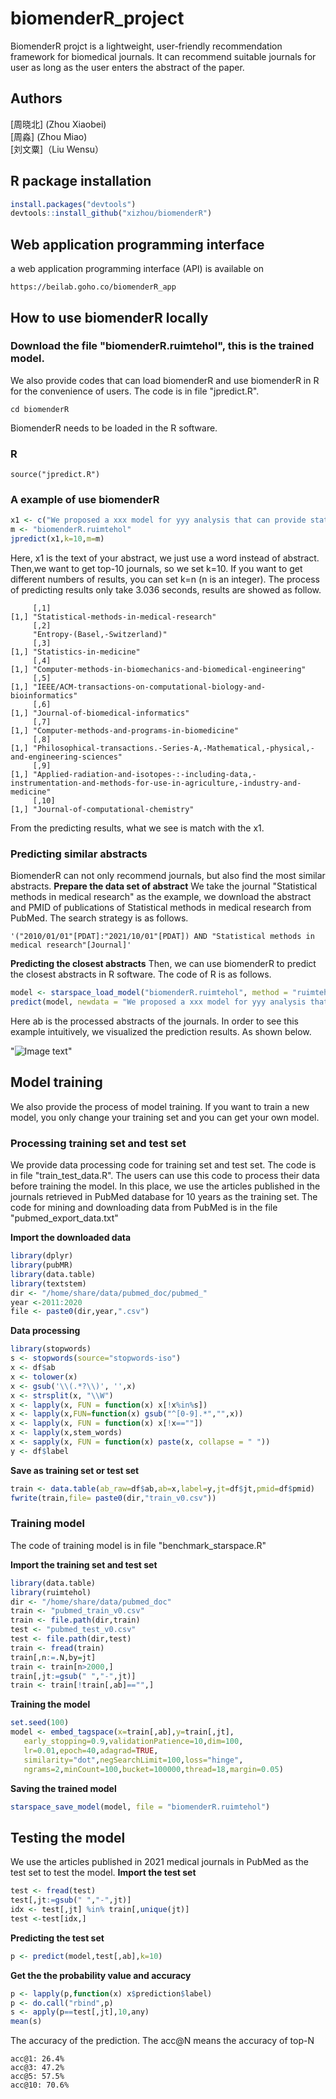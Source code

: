 

biomenderR_project
==========
BiomenderR projct is a lightweight, user-friendly recommendation framework for biomedical journals. It can recommend suitable journals for user as long as the user enters the abstract of the paper.
## Authors



[周晓北] (Zhou Xiaobei)  
[周淼]  (Zhou Miao)                             
[刘文粟]（Liu Wensu）

## R package installation
```r
install.packages("devtools")
devtools::install_github("xizhou/biomenderR")
```

## Web application programming interface
a web application programming interface (API) is available on
```
https://beilab.goho.co/biomenderR_app
```

##  How to use biomenderR locally

###  Download the file "biomenderR.ruimtehol", this is the trained model. 
We also provide codes that can load biomenderR and use biomenderR in R for the convenience of users. The code is in file "jpredict.R".
```
cd biomenderR 
```
BiomenderR needs to be loaded in the R software.
### R  
```
source("jpredict.R") 
```
###  A example of use biomenderR
```r
x1 <- c("We proposed a xxx model for yyy analysis that can provide statistical inferences about zzz. The conceptual model framework and simulations are illustrated in the manuscript.")
m <- "biomenderR.ruimtehol"
jpredict(x1,k=10,m=m)
```
Here, x1 is the text of your abstract, we just use a word instead of abstract. Then,we want to get top-10 journals, so we set k=10. If you want to get different numbers of results, you can set k=n (n is an integer).  The process of predicting results only take 3.036 seconds, results are showed as follow.

```text
     [,1]                                      
[1,] "Statistical-methods-in-medical-research"
     [,2]
     "Entropy-(Basel,-Switzerland)"
     [,3]
[1,] "Statistics-in-medicine"
     [,4]
[1,] "Computer-methods-in-biomechanics-and-biomedical-engineering"
     [,5]
[1,] "IEEE/ACM-transactions-on-computational-biology-and-bioinformatics"
     [,6]
[1,] "Journal-of-biomedical-informatics"
     [,7]
[1,] "Computer-methods-and-programs-in-biomedicine"
     [,8]                                                                       
[1,] "Philosophical-transactions.-Series-A,-Mathematical,-physical,-and-engineering-sciences"
     [,9]                                                                       
[1,] "Applied-radiation-and-isotopes-:-including-data,-instrumentation-and-methods-for-use-in-agriculture,-industry-and-medicine"
     [,10]
[1,] "Journal-of-computational-chemistry"

```
From the predicting results, what we see is match with the x1.
###  Predicting similar abstracts
BiomenderR can not only recommend journals, but also find the most similar abstracts.
**Prepare the data set of abstract**
We take the journal "Statistical methods in medical research" as the example, we download the abstract and PMID of publications of Statistical methods in medical research from PubMed. The search strategy is as follows.
```
'("2010/01/01"[PDAT]:"2021/10/01"[PDAT]) AND "Statistical methods in medical research"[Journal]'
```
**Predicting the closest abstracts**
Then, we can use biomenderR to predict the closest abstracts in R software. The code of R is as follows.
```r
model <- starspace_load_model("biomenderR.ruimtehol", method = "ruimtehol")
predict(model, newdata = "We proposed a xxx model for yyy analysis that can provide statistical inferences about zzz. The conceptual model framework and simulations are illustrated in the manuscript.", basedoc=ab)
```
Here ab is the processed abstracts of the journals. In order to see this example intuitively, we visualized the prediction results. As shown below.

"![Image text](https://raw.githubusercontent.com/Miao-zhou/biomenderR/main/Fig.jpg)"

##  Model training
We also provide the process of model training. If you want to train a new model, you only change your training set and you can get your own model.

 ### Processing training set and test set
 
 We provide data processing code for training set and test set. The code is in file "train_test_data.R". The users can use this code to process their data before training the model.   In this place, we use the articles published in the journals retrieved in PubMed database for 10 years as the training set. The code for mining and downloading data from PubMed is in the file "pubmed_export_data.txt"
 
**Import the downloaded data**
```r
library(dplyr)
library(pubMR)
library(data.table)
library(textstem)
dir <- "/home/share/data/pubmed_doc/pubmed_"
year <-2011:2020
file <- paste0(dir,year,".csv")
```
**Data processing**
```r
library(stopwords)
s <- stopwords(source="stopwords-iso")
x <- df$ab
x <- tolower(x)
x <- gsub('\\(.*?\\)', '',x)
x <- strsplit(x, "\\W")
x <- lapply(x, FUN = function(x) x[!x%in%s])
x <- lapply(x,FUN=function(x) gsub("^[0-9].*","",x))
x <- lapply(x, FUN = function(x) x[!x==""])
x <- lapply(x,stem_words)
x <- sapply(x, FUN = function(x) paste(x, collapse = " "))
y <- df$label
```
**Save as training set or test set**
```r
train <- data.table(ab_raw=df$ab,ab=x,label=y,jt=df$jt,pmid=df$pmid)
fwrite(train,file= paste0(dir,"train_v0.csv"))
```

 ### Training model 
 The code of training model is in file "benchmark_starspace.R"
 
**Import the training set and test set** 
```r
library(data.table)
library(ruimtehol)
dir <- "/home/share/data/pubmed_doc"
train <- "pubmed_train_v0.csv"
train <- file.path(dir,train)
test <- "pubmed_test_v0.csv"
test <- file.path(dir,test)
train <- fread(train)
train[,n:=.N,by=jt]
train <- train[n>2000,]
train[,jt:=gsub(" ","-",jt)]
train <- train[!train[,ab]=="",]
```
**Training the model** 
```r
set.seed(100)
model <- embed_tagspace(x=train[,ab],y=train[,jt],
   early_stopping=0.9,validationPatience=10,dim=100,
   lr=0.01,epoch=40,adagrad=TRUE,
   similarity="dot",negSearchLimit=100,loss="hinge",
   ngrams=2,minCount=100,bucket=100000,thread=18,margin=0.05)
```
**Saving the trained model**
```r
starspace_save_model(model, file = "biomenderR.ruimtehol") 
```
##  Testing the model 
We use the articles published in 2021 medical journals in PubMed as the test set to test the model.
**Import the test set**
```r
test <- fread(test)
test[,jt:=gsub(" ","-",jt)]
idx <- test[,jt] %in% train[,unique(jt)]
test <-test[idx,]
```
**Predicting the test set**
```r
p <- predict(model,test[,ab],k=10)
```
**Get the the probability value and accuracy**
```r
p <- lapply(p,function(x) x$prediction$label)
p <- do.call("rbind",p)
s <- apply(p==test[,jt],10,any)
mean(s)
```
The accuracy of the prediction. The acc@N means  the accuracy of top-N
```text
acc@1: 26.4%
acc@3: 47.2%
acc@5: 57.5%
acc@10: 70.6%
```

